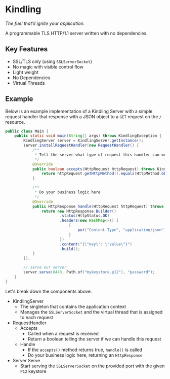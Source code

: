# Kindling

*The fuel that'll ignite your application.*

A programmable TLS HTTP/1.1 server written with no dependencies.

## Key Features
* SSL/TLS only (using `SSLServerSocket`)
* No magic with visible control flow
* Light weight
* No Dependencies
* Virtual Threads

## Example

Below is an example implementation of a Kindling Server with a simple request handler that response with a JSON object
to a `GET` request on the `/` resource.

```java
public class Main {
    public static void main(String[] args) throws KindlingException {
        KindlingServer server = KindlingServer.getInstance();
        server.installRequestHandler(new RequestHandler() {
            /**
             * Tell the server what type of request this handler can work with
             */
            @Override
            public boolean accepts(HttpRequest httpRequest) throws KindlingException {
                return httpRequest.getHttpMethod().equals(HttpMethod.GET) && httpRequest.getResource().equals("/");
            }

            /**
             * Do your business logic here
             */
            @Override
            public HttpResponse handle(HttpRequest httpRequest) throws KindlingException {
                return new HttpResponse.Builder()
                        .status(HttpStatus.OK)
                        .headers(new HashMap<>() {
                            {
                                put("Content-Type", "application/json");
                            }
                        })
                        .content("{\"key\": \"value\"}")
                        .build();
            }
        });

        // serve our server
        server.serve(8443, Path.of("mykeystore.p12"), "password");
    }
}
```

Let's break down the components above.

* KindlingServer
  * The singleton that contains the application context
  * Manages the `SSLServerSocket` and the virtual thread that is assigned to each request
* RequestHandler
  * Accepts
    * Called when a request is received
    * Return a boolean telling the server if we can handle this request
  * Handle
    * If the `accepts()` method returns true, `handle()` is called
    * Do your business logic here, returning an `HttpResponse`
* Server Serve
  * Start serving the `SSLServerSocket` on the provided port with the given `P12` keystore